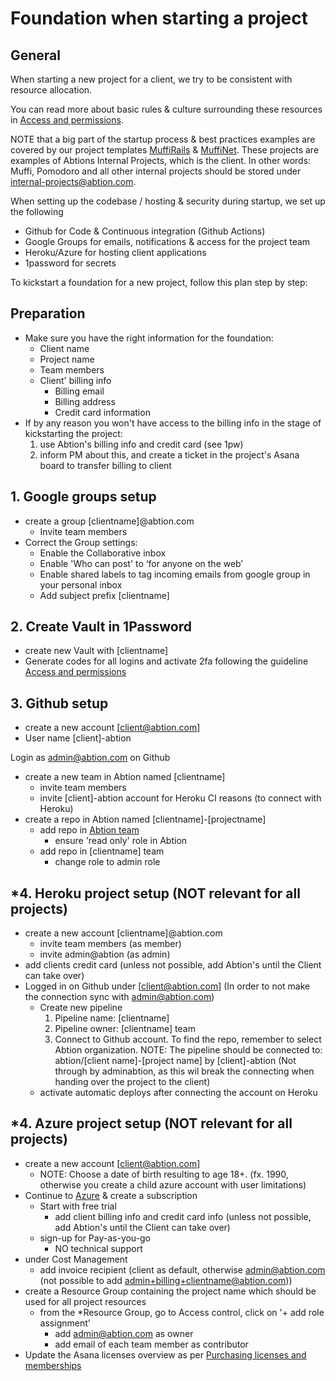 # Foundation when starting a project

## General

When starting a new project for a client, we try to be consistent with resource allocation.

You can read more about basic rules & culture surrounding these resources in [Access and permissions](https://inside.abtion.com/tools_and_services/access_and_permissions).

NOTE that a big part of the startup process & best practices examples are covered by our project templates [MuffiRails](https://github.com/abtion/muffi) &  [MuffiNet](https://github.com/abtion/muffi.net). These projects are examples of Abtions Internal Projects, which is the client. 
In other words: Muffi, Pomodoro and all other internal projects should be stored under internal-projects@abtion.com. 

When setting up the codebase / hosting & security during startup, we set up the following
  - Github for Code & Continuous integration (Github Actions)
  - Google Groups for emails, notifications & access for the project team
  - Heroku/Azure for hosting client applications
  - 1password for secrets

To kickstart a foundation for a new project, follow this plan step by step: 
## Preparation
- Make sure you have the right information for the foundation: 
  - Client name
  - Project name
  - Team members
  - Client' billing info
    -  Billing email
    -  Billing address
    -  Credit card information
- If by any reason you won't have access to the billing info in the stage of kickstarting the project:
    1. use Abtion's billing info and credit card (see 1pw)
    2. inform PM about this, and create a ticket in the project's Asana board to transfer billing to client
   

## 1. Google groups setup 
- create a group [clientname]@abtion.com
  - Invite team members
- Correct the Group settings:
  - Enable the Collaborative inbox
  - Enable 'Who can post' to ‘for anyone on the web’
  - Enable shared labels to tag incoming emails from google group in your personal inbox
  - Add subject prefix [clientname]
  
## 2. Create Vault in 1Password
- create new Vault with [clientname]
- Generate codes for all logins and activate 2fa following the guideline [Access and permissions](https://inside.abtion.com/tools_and_services/access_and_permissions)
  
## 3. Github setup
- create a new account [client@abtion.com]
- User name [client]-abtion
  
Login as admin@abtion.com on Github
- create a new team in Abtion named [clientname]
  - invite team members
  - invite [client]-abtion account for Heroku CI reasons (to connect with Heroku)
- create a repo in Abtion named [clientname]-[projectname]
  - add repo in [Abtion team](https://github.com/orgs/abtion/teams/abtion/repositories)
    - ensure 'read only' role in Abtion
  - add repo in [clientname] team
    - change role to admin role

## *4. Heroku project setup (NOT relevant for all projects)
- create a new account [clientname]@abtion.com
  - invite team members (as member)
  - invite admin@abtion (as admin)
- add clients credit card (unless not possible, add Abtion's until the Client can take over)
- Logged in on Github under [client@abtion.com] (In order to not make the connection sync with admin@abtion.com)
  - Create new pipeline
    1. Pipeline name: [clientname] 
    2. Pipeline owner: [clientname] team
    3. Connect to Github account. To find the repo, remember to select Abtion organization.
       NOTE: The pipeline should be connected to: abtion/[client name]-[project name] by [client]-abtion
       (Not through by adminabtion, as this wil break the connecting when handing over the project to the client)
  - activate automatic deploys after connecting the account on Heroku

## *4. Azure project setup (NOT relevant for all projects)
- create a new account [client@abtion.com]
  - NOTE: Choose a date of birth resulting to age 18+. (fx. 1990, otherwise you create a child azure account with user limitations)
- Continue to [Azure](https://portal.azure.com) & create a subscription 
  - Start with free trial 
    - add client billing info and credit card info (unless not possible, add Abtion's until the Client can take over)
  - sign-up for Pay-as-you-go
    - NO technical support
- under Cost Management 
  - add invoice recipient (client as default, otherwise admin@abtion.com (not possible to add admin+billing+clientname@abtion.com))
- create a Resource Group containing the project name which should be used for all project resources
  - from the *Resource Group, go to Access control, click on '+ add role assignment'
    - add admin@abtion.com as owner
    - add email of each team member as contributor
- Update the Asana licenses overview as per [Purchasing licenses and memberships](https://inside.abtion.com/tools_and_services/purchasing_licenses_and_memberships) 
